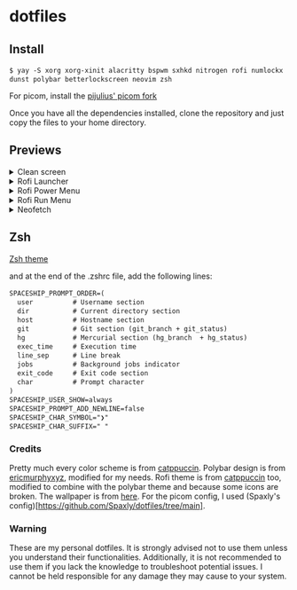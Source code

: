 # dotfiles

## Install
```
$ yay -S xorg xorg-xinit alacritty bspwm sxhkd nitrogen rofi numlockx dunst polybar betterlockscreen neovim zsh
```

For picom, install the [pijulius' picom fork](https://github.com/pijulius/picom)

Once you have all the dependencies installed, clone the repository and just copy the files to your home directory.

## Previews
<details>
<summary>Clean screen</summary>
<img src="./imgs/desktop.png"/>
</details>

<details>
<summary>Rofi Launcher</summary>
<img src="./imgs/menu.png"/>
</details>

<details>
<summary>Rofi Power Menu</summary>
<img src="./imgs/powermenu.png"/>
</details>

<details>
<summary>Rofi Run Menu</summary>
<img src="./imgs/runmenu.png"/>
</details>

<details>
<summary>Neofetch</summary>
<img src="./imgs/neofetch.png"/>
</details>

## Zsh

[Zsh theme](https://github.com/spaceship-prompt/spaceship-prompt)

and at the end of the .zshrc file, add the following lines:

```
SPACESHIP_PROMPT_ORDER=(
  user          # Username section
  dir           # Current directory section
  host          # Hostname section
  git           # Git section (git_branch + git_status)
  hg            # Mercurial section (hg_branch  + hg_status)
  exec_time     # Execution time
  line_sep      # Line break
  jobs          # Background jobs indicator
  exit_code     # Exit code section
  char          # Prompt character
)
SPACESHIP_USER_SHOW=always
SPACESHIP_PROMPT_ADD_NEWLINE=false
SPACESHIP_CHAR_SYMBOL="❯"
SPACESHIP_CHAR_SUFFIX=" "
```

### Credits
Pretty much every color scheme is from [catppuccin](https://github.com/catppuccin). Polybar design is from [ericmurphyxyz](https://github.com/ericmurphyxyz/dotfiles), modified for my needs. Rofi theme is from [catppuccin](https://github.com/catppuccin/rofi/tree/main/deathemonic) too, modified to combine with the polybar theme and because some icons are broken. The wallpaper is from [here](https://www.reddit.com/r/wallpaper/comments/crmlwi/you_look_lonely_1920_x_1080/). For the picom config, I used (Spaxly's config)[https://github.com/Spaxly/dotfiles/tree/main].

### Warning
These are my personal dotfiles. It is strongly advised not to use them unless you understand their functionalities. Additionally, it is not recommended to use them if you lack the knowledge to troubleshoot potential issues. I cannot be held responsible for any damage they may cause to your system.